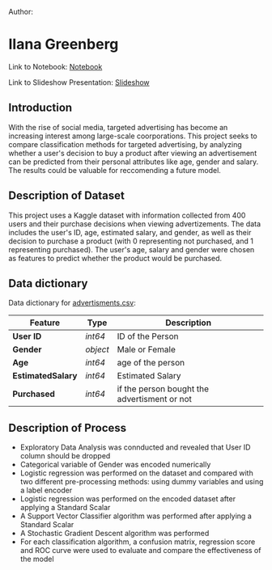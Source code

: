 Author:

# Ilana Greenberg

Link to Notebook: [Notebook](https://colab.research.google.com/drive/1_8d5Bb3CyKQOSCclv-zLiCet21noeCi2?authuser=1#scrollTo=48uOnS-q__ue)

Link to Slideshow Presentation: [Slideshow]()

## Introduction
With the rise of social media, targeted advertising has become an increasing interest among large-scale coorporations. This project seeks to compare classification methods for targeted advertising, by analyzing whether a user's decision to buy a product after viewing an advertisement can be predicted from their personal attributes like age, gender and salary. The results could be valuable for reccomending a future model. 

## Description of Dataset
This project uses a Kaggle dataset with information collected from 400 users and their purchase decisions when viewing advertizements.  The data includes the user's ID, age, estimated salary, and gender, as well as their decision to purchase a product (with 0 representing not purchased, and 1 representing purchased).  The user's age, salary and gender were chosen as features to predict whether the product would be purchased. 

## Data dictionary
Data dictionary for [advertisments.csv]():

|Feature|Type|Description|
|---|---|---|
|**User ID**|*int64*|ID of the Person|
|**Gender**|*object*|Male or Female|
|**Age**|*int64*|age of the person|
|**EstimatedSalary**|*int64*|Estimated Salary |
|**Purchased**|*int64*|if the person bought the advertisment or not|

## Description of Process 
- Exploratory Data Analysis was connducted and revealed that User ID column should be dropped
- Categorical variable of Gender was encoded numerically
- Logistic regression was performed on the dataset and compared with two different pre-processing methods: using dummy variables and using a label encoder
- Logistic regression was performed on the encoded dataset after applying a Standard Scalar
- A Support Vector Classifier algorithm was performed after applying a Standard Scalar
- A Stochastic Gradient Descent algorithm was performed
- For each classification algorithm, a confusion matrix, regression score and ROC curve were used to evaluate and compare the effectiveness of the model 


